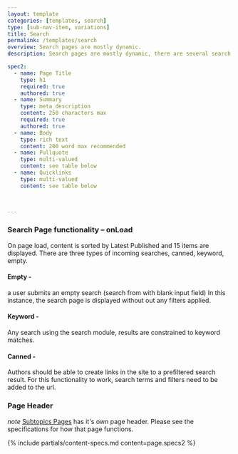 ```yaml
---
layout: template
categories: [templates, search]
type: [sub-nav-item, variations]
title: Search
permalink: /templates/search
overview: Search pages are mostly dynamic.
description: Search pages are mostly dynamic, there are several search pages through out the site. These include, the Global Search, All Resources, Event Search, Directory, and Subtopics. They all share the same basic functionality.

spec2:
  - name: Page Title
    type: h1
    required: true
    authored: true
  - name: Summary
    type: meta description
    content: 250 characters max
    required: true
    authored: true
  - name: Body
    type: rich text
    content: 200 word max recommended
  - name: Pullquote
    type: multi-valued
    content: see table below
  - name: Quicklinks
    type: multi-valued
    content: see table below


      
---
```


### Search Page functionality – onLoad
On page load, content is sorted by Latest Published and 15 items are displayed.
There are three types of incoming searches, canned, keyword, empty.

#### Empty -
a user submits an empty search (search from with blank input field)
In this instance, the search page is displayed without out any filters applied.

#### Keyword -
Any search using the search module, results are constrained to keyword matches.

#### Canned -
Authors should be able to create links in the site to a prefiltered search result. For this functionality to work, search terms and filters need to be added to the url.

### Page Header
_note_ [Subtopics Pages](templates/subtopic-page) has it's own page header. Please see the specifications for how that page functions.

{% include partials/content-specs.md content=page.specs2 %}


